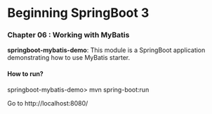 # Beginning SpringBoot 3


### Chapter 06 : Working with MyBatis

**springboot-mybatis-demo**: This module is a SpringBoot application demonstrating how to use MyBatis starter.

#### How to run?

springboot-mybatis-demo> mvn spring-boot:run

Go to http://localhost:8080/
